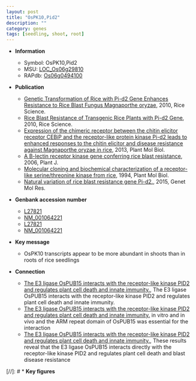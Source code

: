 ```yaml
---
layout: post
title: "OsPK10,Pid2"
description: ""
category: genes
tags: [seedling, shoot, root]
---
```


* **Information**  
    + Symbol: OsPK10,Pid2  
    + MSU: [LOC_Os06g29810](http://rice.plantbiology.msu.edu/cgi-bin/ORF_infopage.cgi?orf=LOC_Os06g29810)  
    + RAPdb: [Os06g0494100](http://rapdb.dna.affrc.go.jp/viewer/gbrowse_details/irgsp1?name=Os06g0494100)  

* **Publication**  
    + [Genetic Transformation of Rice with Pi-d2 Gene Enhances Resistance to Rice Blast Fungus Magnaporthe oryzae](http://www.ncbi.nlm.nih.gov/pubmed?term=Genetic+Transformation+of+Rice+with+Pi-d2+Gene+Enhances+Resistance+to+Rice+Blast+Fungus+Magnaporthe+oryzae%5BTitle%5D), 2010, Rice Science.
    + [Rice Blast Resistance of Transgenic Rice Plants with Pi-d2 Gene](http://www.ncbi.nlm.nih.gov/pubmed?term=Rice+Blast+Resistance+of+Transgenic+Rice+Plants+with+Pi-d2+Gene%5BTitle%5D), 2010, Rice Science.
    + [Expression of the chimeric receptor between the chitin elicitor receptor CEBiP and the receptor-like protein kinase Pi-d2 leads to enhanced responses to the chitin elicitor and disease resistance against Magnaporthe oryzae in rice](http://www.ncbi.nlm.nih.gov/pubmed?term=Expression+of+the+chimeric+receptor+between+the+chitin+elicitor+receptor+CEBiP+and+the+receptor-like+protein+kinase+Pi-d2+leads+to+enhanced+responses+to+the+chitin+elicitor+and+disease+resistance+against+Magnaporthe+oryzae+in+rice%5BTitle%5D), 2013, Plant Mol Biol.
    + [A B-lectin receptor kinase gene conferring rice blast resistance](http://www.ncbi.nlm.nih.gov/pubmed?term=A+B-lectin+receptor+kinase+gene+conferring+rice+blast+resistance%5BTitle%5D), 2006, Plant J.
    + [Molecular cloning and biochemical characterization of a receptor-like serine/threonine kinase from rice](http://www.ncbi.nlm.nih.gov/pubmed?term=Molecular+cloning+and+biochemical+characterization+of+a+receptor-like+serine/threonine+kinase+from+rice%5BTitle%5D), 1994, Plant Mol Biol.
    + [Natural variation of rice blast resistance gene Pi-d2.](http://www.ncbi.nlm.nih.gov/pubmed?term=Natural+variation+of+rice+blast+resistance+gene+Pi-d2.%5BTitle%5D), 2015, Genet Mol Res.

* **Genbank accession number**  
    + [L27821](http://www.ncbi.nlm.nih.gov/nuccore/L27821)
    + [NM_001064221](http://www.ncbi.nlm.nih.gov/nuccore/NM_001064221)
    + [L27821](http://www.ncbi.nlm.nih.gov/nuccore/L27821)
    + [NM_001064221](http://www.ncbi.nlm.nih.gov/nuccore/NM_001064221)

* **Key message**  
    + OsPK10 transcripts appear to be more abundant in shoots than in roots of rice seedlings

* **Connection**  
    + [The E3 ligase OsPUB15 interacts with the receptor-like kinase PID2 and regulates plant cell death and innate immunity.](http://www.ncbi.nlm.nih.gov/pubmed?term=The+E3+ligase+OsPUB15+interacts+with+the+receptor-like+kinase+PID2+and+regulates+plant+cell+death+and+innate+immunity.%5BTitle%5D), The E3 ligase OsPUB15 interacts with the receptor-like kinase PID2 and regulates plant cell death and innate immunity.
    + [The E3 ligase OsPUB15 interacts with the receptor-like kinase PID2 and regulates plant cell death and innate immunity.](PID2K) in vitro and in vivo and the ARM repeat domain of OsPUB15 was essential for the interaction
    + [The E3 ligase OsPUB15 interacts with the receptor-like kinase PID2 and regulates plant cell death and innate immunity.](http://www.ncbi.nlm.nih.gov/pubmed?term=The+E3+ligase+OsPUB15+interacts+with+the+receptor-like+kinase+PID2+and+regulates+plant+cell+death+and+innate+immunity.%5BTitle%5D), These results reveal that the E3 ligase OsPUB15 interacts directly with the receptor-like kinase PID2 and regulates plant cell death and blast disease resistance

[//]: # * **Key figures**  


